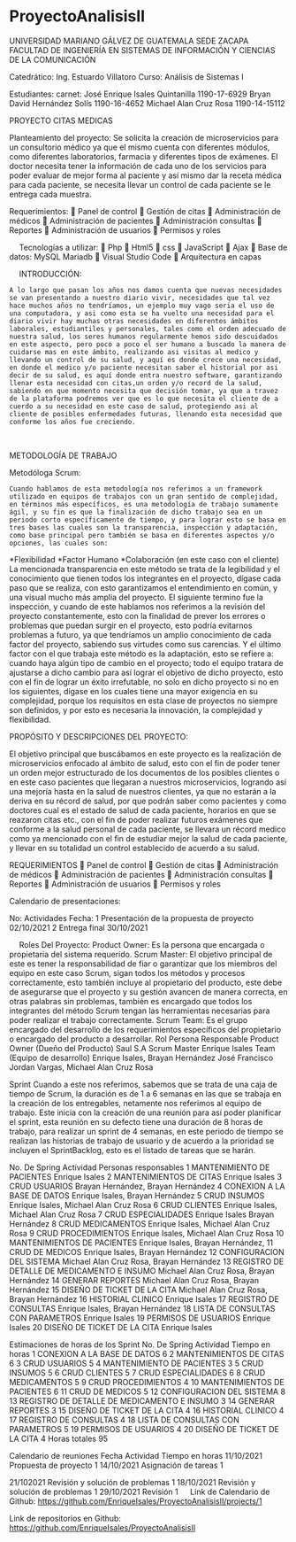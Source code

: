 # ProyectoAnalisisII
UNIVERSIDAD MARIANO GÁLVEZ DE GUATEMALA SEDE ZACAPA
FACULTAD DE INGENIERÍA EN SISTEMAS DE INFORMACIÓN Y CIENCIAS DE LA COMUNICACIÓN

Catedrático: Ing. Estuardo Villatoro 
Curso: Análisis de Sistemas I 

Estudiantes: 							carnet:
José Enrique Isales Quintanilla				1190-17-6929
Bryan David Hernández Solís				1190-16-4652
Michael Alan Cruz Rosa					1190-14-15112

PROYECTO 
CITAS MEDICAS








Planteamiento del proyecto: Se solicita la creación de microservicios para un consultorio médico ya que el mismo cuenta con diferentes módulos, como diferentes laboratorios, farmacia y diferentes tipos de exámenes. El doctor necesita tener la información de cada uno de los servicios para poder evaluar de mejor forma al paciente y así mismo dar la receta médica para cada paciente, se necesita llevar un control de cada paciente se le entrega cada muestra.


Requerimientos: 
	Panel de control 
	Gestión de citas
	Administración de médicos
	Administración de pacientes
	Administración consultas
	Reportes 
	Administración de usuarios
	Permisos y roles

 
Tecnologías a utilizar:
	Php
	Html5
	css
	JavaScript
	Ajax
	Base de datos: MySQL Mariadb
	Visual Studio Code
	Arquitectura en capas

 
INTRODUCCIÓN:


	A lo largo que pasan los años nos damos cuenta que nuevas necesidades se van presentando a nuestro diario vivir, necesidades que tal vez hace muchos años no tendríamos, un ejemplo muy vago seria el uso de una computadora, y asi como esta se ha vuelto una necesidad para el diario vivir hay muchas otras necesidades en diferentes ámbitos laborales, estudiantiles y personales, tales como el orden adecuado de nuestra salud, los seres humanos regularmente hemos sido descuidados en este aspecto, pero poco a poco el ser humano a buscado la manera de cuidarse mas en este ámbito, realizando asi visitas al medico y llevando un control de su salud, y aquí es donde crece una necesidad, en donde el medico y/o paciente necesitan saber el historial por asi decir de su salud, es aquí donde entra nuestro software, garantizando llenar esta necesidad con citas,un orden y/o record de la salud, sabiendo en que momento necesita que decisión tomar, ya que a travez de la plataforma podremos ver que es lo que necesita el cliente de a cuerdo a su necesidad en este caso de salud, protegiendo asi al cliente de posibles enfermedades futuras, llenando esta necesidad que conforme los años fue creciendo. 



 

METODOLOGÍA DE TRABAJO

Metodóloga Scrum:

 	Cuando hablamos de esta metodología nos referimos a un framework utilizado en equipos de trabajos con un gran sentido de complejidad, en términos más específicos, es una metodología de trabajo sumamente ágil, y su fin es que la finalización de dicho trabajo sea en un periodo corto específicamente de tiempo, y para lograr esto se basa en tres bases las cuales son la transparencia, inspección y adaptación, como base principal pero también se basa en diferentes aspectos y/o opciones, las cuales son: 
*Flexibilidad
*Factor Humano
*Colaboración (en este caso con el cliente)
La mencionada transparencia en este método se trata de la legibilidad y el conocimiento que tienen todos los integrantes en el proyecto, dígase cada paso que se realiza, con esto garantizamos el entendimiento en común, y una visual mucho más amplia del proyecto. 
El siguiente termino fue la inspección, y cuando de este hablamos nos referimos a la revisión del proyecto constantemente, esto con la finalidad de prever los errores o problemas que puedan surgir en el proyecto, esto podría evitarnos problemas a futuro, ya que tendríamos un amplio conocimiento de cada factor del proyecto, sabiendo sus virtudes como sus carencias. 
Y el último factor con el que trabaja este método es la adaptación, esto se refiere a: cuando haya algún tipo de cambio en el proyecto; todo el equipo tratara de ajustarse a dicho cambio para así lograr el objetivo de dicho proyecto, esto con el fin de lograr un éxito irrefutable, no solo en dicho proyecto si no en los siguientes, dígase en los cuales tiene una mayor exigencia en su complejidad, porque los requisitos en esta clase de proyectos no siempre son definidos, y por esto es necesaria la innovación, la complejidad y flexibilidad. 

PROPÓSITO Y DESCRIPCIONES DEL PROYECTO: 

El objetivo principal que buscábamos en este proyecto es la realización de microservicios enfocado al ámbito de salud, esto con el fin de poder tener un orden mejor estructurado de los documentos de los posibles clientes o en este caso pacientes que llegaran a nuestros microservicios, logrando así una mejoría hasta en la salud de nuestros clientes, ya que no estarán a la deriva en su récord de salud, por que podrán saber como pacientes y como doctores cual es el estado de salud de cada paciente, horarios en que se reazaron citas etc., con el fin de poder realizar futuros exámenes que conforme a la salud personal de cada paciente, se llevara un récord medico como ya mencionado con el fin de estudiar mejor la salud de cada paciente, y llevar en su totalidad un control establecido de acuerdo a su salud. 

REQUERIMIENTOS
	Panel de control 
	Gestión de citas
	Administración de médicos
	Administración de pacientes
	Administración consultas
	Reportes 
	Administración de usuarios
	Permisos y roles








Calendario de presentaciones: 

No:	Actividades	Fecha:
1	Presentación de la propuesta de proyecto	02/10/2021
2	Entrega final	30/10/2021















 
Roles Del Proyecto:
Product Owner: Es la persona que encargada o propietaria del sistema requerido. 
Scrum Master: El objetivo principal de este es tener la responsabilidad de fiar o garantizar que los miembros del equipo en este caso Scrum, sigan todos los métodos y procesos correctamente, esto también incluye al propietario del producto, este debe de asegurarse que el proyecto y su gestión avancen de manera correcta, en otras palabras sin problemas, también es encargado que todos los integrantes del método Scrum tengan las herramientas necesarias para poder realizar el trabajo correctamente. 
Scrum Team: Es el grupo encargado del desarrollo de los requerimientos específicos del propietario o encargado del producto a desarrollar.
Rol	Persona Responsable
Product Owner (Dueño del Producto)	Saul S.A
Scrum Master	Enrique Isales
Team (Equipo de desarrollo)	Enrique Isales, Brayan Hernández José Francisco Jordan Vargas, Michael Alan Cruz Rosa







Sprint
Cuando a este nos referimos, sabemos que se trata de una caja de tiempo de Scrum, la duración es de 1 a 6 semanas en las que se trabaja en la creación de los entregables, netamente nos referimos al equipo de trabajo. Este inicia con la creación de una reunión para así poder planificar el sprint, esta reunión en su defecto tiene una duración de 8 horas de trabajo, para realizar un sprint de 4 semanas, en este periodo de tiempo se realizan las historias de trabajo de usuario y de acuerdo a la prioridad se incluyen el SprintBacklog, esto es el listado de tareas que se harán. 

No. De Spring	Actividad	Personas responsables
1	MANTENIMIENTO DE PACIENTES	Enrique Isales
2	MANTENIMIENTOS DE CITAS	Enrique Isales
3	CRUD USUARIOS	Brayan Hernández, Brayan Hernández
4	CONEXION A LA BASE DE DATOS	Enrique Isales, Brayan Hernández
5	CRUD INSUMOS 	Enrique Isales, Michael Alan Cruz Rosa
6	CRUD CLIENTES	Enrique Isales, Michael Alan Cruz Rosa
7	CRUD ESPECIALIDADES	Enrique Isales Brayan Hernández
8	CRUD MEDICAMENTOS 	Enrique Isales, Michael Alan Cruz Rosa
9	CRUD PROCEDIMIENTOS	Enrique Isales, Michael Alan Cruz Rosa
10	MANTENIMIENTOS DE PACIENTES	Enrique Isales, Brayan Hernández,
11	CRUD DE MEDICOS	Enrique Isales, Brayan Hernández
12	CONFIGURACION DEL SISTEMA	Michael Alan Cruz Rosa, Brayan Hernández
13	REGISTRO DE DETALLE DE MEDICAMENTO E INSUMO	Michael Alan Cruz Rosa, Brayan Hernández
14	GENERAR REPORTES	Michael Alan Cruz Rosa, Brayan Hernández
15	DISEÑO DE TICKET DE LA CITA	Michael Alan Cruz Rosa, Brayan Hernández
16	HISTORIAL CLINICO	Enrique Isales
17	REGISTRO DE CONSULTAS	Enrique Isales, Brayan Hernández
18	LISTA DE CONSULTAS CON PARAMETROS	Enrique Isales
19	PERMISOS DE USUARIOS 	Enrique Isales
20	DISEÑO DE TICKET DE LA CITA	Enrique Isales

Estimaciones de horas de los Sprint 
No. De Spring	Actividad	Tiempo en horas
1	CONEXION A LA BASE DE DATOS	6
2	MANTENIMIENTOS DE CITAS	6
3	CRUD USUARIOS	5
4	MANTENIMIENTO DE PACIENTES	3
5	CRUD INSUMOS 	5
6	CRUD CLIENTES	5
7	CRUD ESPECIALIDADES	6
8	CRUD MEDICAMENTOS 	5
9	CRUD PROCEDIMIENTOS	4
10	MANTENIMIENTOS DE PACIENTES	6
11	CRUD DE MEDICOS	5
12	CONFIGURACION DEL SISTEMA	8
13	REGISTRO DE DETALLE DE MEDICAMENTO E INSUMO	3
14	GENERAR REPORTES	3
15	DISEÑO DE TICKET DE LA CITA	4
16	HISTORIAL CLINICO	4
17	REGISTRO DE CONSULTAS	4
18	LISTA DE CONSULTAS CON PARAMETROS	5
19	PERMISOS DE USUARIOS 	4
20	DISEÑO DE TICKET DE LA CITA	4
Horas totales	95


Calendario de reuniones 
Fecha	Actividad	Tiempo en horas
11/10/2021	Propuesta de proyecto	1
 14/10/2021	Asignación de tareas 	1

21/102021	Revisión y solución de problemas	1
18/10/2021	Revisión y solución de problemas	1
29/10/2021	Revisión 	1
 
Link de Calendario de Github: https://github.com/EnriqueIsales/ProyectoAnalisisII/projects/1 
 

Link de repositorios en Github: https://github.com/EnriqueIsales/ProyectoAnalisisII
 



